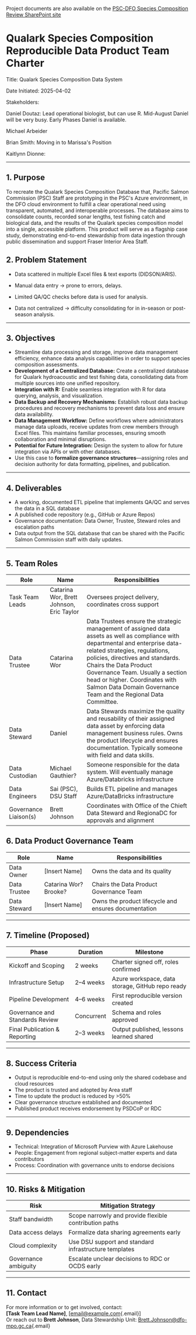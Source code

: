 Project documents are also available on the [PSC-DFO Species Composition Review SharePoint site](https://psconline.sharepoint.com/sites/FRP_365/Species%20Composition%20Review/Forms/AllItems.aspx)

# Qualark Species Composition Reproducible Data Product Team Charter

Title: Qualark Species Composition Data System

Date Initiated: 2025-04-02

Stakeholders:

Daniel Doutaz: Lead operational biologist, but can use R. Mid-August Daniel will be very busy. Early Phases Daniel is available.

Michael Arbeider

Brian Smith: Moving in to Marissa's Position

Kaitlynn Dionne:

------------------------------------------------------------------------

## 1. Purpose

To recreate the Qualark Species Composition Database that, Pacific Salmon Commission (PSC) Staff are prototyping in the PSC's Azure environment, in the DFO cloud environment to fulfill a clear operational need using transparent, automated, and interoperable processes. The database aims to consolidate counts, recorded sonar lengths, test fishing catch and biological data, and the results of the Qualark species composition model into a single, accessible platform. This product will serve as a flagship case study, demonstrating end-to-end stewardship from data ingestion through public dissemination and support Fraser Interior Area Staff.

## 2. Problem Statement

-   Data scattered in multiple Excel files & text exports (DIDSON/ARIS).

-   Manual data entry → prone to errors, delays.

-   Limited QA/QC checks before data is used for analysis.

-   Data not centralized → difficulty consolidating for in in-season or post-season analysis.

------------------------------------------------------------------------

## 3. Objectives

-   Streamline data processing and storage, improve data management efficiency, enhance data analysis capabilities in order to support species composition assessments.
-   **Development of a Centralized Database:** Create a centralized database
    for Qualark hydroacoustic and test fishing data, consolidating data from multiple sources
    into one unified repository.
-   **Integration with R:** Enable seamless integration with R for data querying, analysis, and visualization.
-   **Data Backup and Recovery Mechanisms:** Establish robust data backup procedures and recovery mechanisms to prevent data loss and ensure data availability.
-   **Data Management Workflow:** Define workflows where administrators manage data uploads, receive updates from crew members through Excel files. This maintains familiar processes, ensuring smooth collaboration and minimal disruptions.
-   **Potential for Future Integration:** Design the system to allow for future integration via APIs or with other databases.
-   Use this case to **formalize governance structures**—assigning roles and decision authority for data formatting, pipelines, and publication.

------------------------------------------------------------------------

## 4. Deliverables

-   A working, documented ETL pipeline that implements QA/QC and serves the data in a SQL database
-   A published code repository (e.g., GitHub or Azure Repos)
-   Governance documentation: Data Owner, Trustee, Steward roles and escalation paths
-   Data output from the SQL database that can be shared with the Pacific Salmon Commission staff with daily updates.

------------------------------------------------------------------------

## 5. Team Roles

| Role | Name | Responsibilities |
|----------------------|-------------------------|-------------------------|
| Task Team Leads | Catarina Wor, Brett Johnson, Eric Taylor | Oversees project delivery, coordinates cross support |
| Data Trustee | Catarina Wor | Data Trustees ensure the strategic management of assigned data assets as well as compliance with departmental and enterprise data-related strategies, regulations, policies, directives and standards. Chairs the Data Product Governance Team. Usually a section head or higher. Coordinates with Salmon Data Domain Governance Team and the Regional Data Committee. |
| Data Steward | Daniel | Data Stewards maximize the quality and reusability of their assigned data asset by enforcing data management business rules. Owns the product lifecycle and ensures documentation. Typically someone with field and data skills. |
| Data Custodian | Michael Gauthier? | Someone responsible for the data system. Will eventually manage Azure/Databricks infrastructure |
| Data Engineers | Sai (PSC), DSU Staff | Builds ETL pipeline and manages Azure/DataBricks infrastructure |
| Governance Liaison(s) | Brett Johnson | Coordinates with Office of the Chieft Data Steward and RegionaDC for approvals and alignment |

## 6. Data Product Governance Team

| Role | Name | Responsibilities |
|------------------------|------------------------|------------------------|
| Data Owner | [Insert Name] | Owns the data and its quality |
| Data Trustee | Catarina Wor? Brooke? | Chairs the Data Product Governance Team |
| Data Steward | [Insert Name] | Owns the product lifecycle and ensures documentation |

------------------------------------------------------------------------

## 7. Timeline (Proposed)

| Phase | Duration | Milestone |
|------------------------|------------------------|------------------------|
| Kickoff and Scoping | 2 weeks | Charter signed off, roles confirmed |
| Infrastructure Setup | 2–4 weeks | Azure workspace, data storage, GitHub repo ready |
| Pipeline Development | 4–6 weeks | First reproducible version created |
| Governance and Standards Review | Concurrent | Schema and roles approved |
| Final Publication & Reporting | 2–3 weeks | Output published, lessons learned shared |

------------------------------------------------------------------------

## 8. Success Criteria

-   Output is reproducible end-to-end using only the shared codebase and cloud resources
-   The product is trusted and adopted by Area staff
-   Time to update the product is reduced by \>50%
-   Clear governance structure established and documented
-   Published product receives endorsement by PSDCoP or RDC

------------------------------------------------------------------------

## 9. Dependencies

-   Technical: Integration of Microsoft Purview with Azure Lakehouse
-   People: Engagement from regional subject-matter experts and data contributors
-   Process: Coordination with governance units to endorse decisions

------------------------------------------------------------------------

## 10. Risks & Mitigation

| Risk | Mitigation Strategy |
|------------------------------------|------------------------------------|
| Staff bandwidth | Scope narrowly and provide flexible contribution paths |
| Data access delays | Formalize data sharing agreements early |
| Cloud complexity | Use DSU support and standard infrastructure templates |
| Governance ambiguity | Escalate unclear decisions to RDC or OCDS early |

------------------------------------------------------------------------

## 11. Contact

For more information or to get involved, contact:\
**[Task Team Lead Name]**, [[email\@example.com](mailto:email@example.com){.email}]\
Or reach out to **Brett Johnson**, Data Stewardship Unit: [Brett.Johnson\@dfo-mpo.gc.ca](mailto:Brett.Johnson@dfo-mpo.gc.ca){.email}
